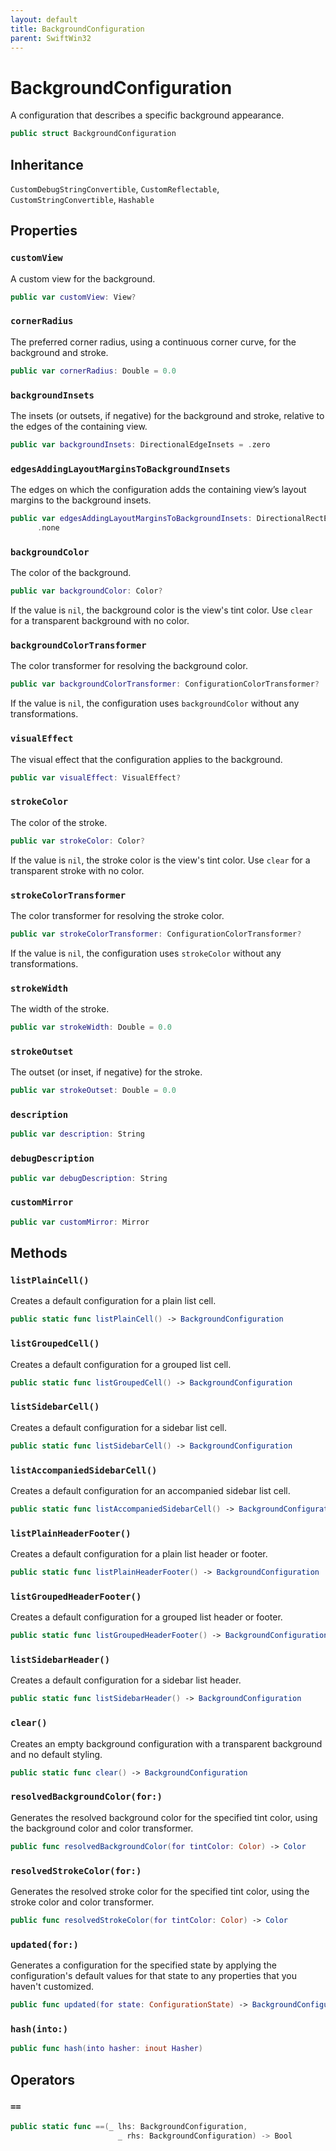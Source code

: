 ```yaml
---
layout: default
title: BackgroundConfiguration
parent: SwiftWin32
---
```

# BackgroundConfiguration

A configuration that describes a specific background appearance.

``` swift
public struct BackgroundConfiguration 
```

## Inheritance

`CustomDebugStringConvertible`, `CustomReflectable`, `CustomStringConvertible`, `Hashable`

## Properties

### `customView`

A custom view for the background.

``` swift
public var customView: View?
```

### `cornerRadius`

The preferred corner radius, using a continuous corner curve, for the
background and stroke.

``` swift
public var cornerRadius: Double = 0.0
```

### `backgroundInsets`

The insets (or outsets, if negative) for the background and stroke,
relative to the edges of the containing view.

``` swift
public var backgroundInsets: DirectionalEdgeInsets = .zero
```

### `edgesAddingLayoutMarginsToBackgroundInsets`

The edges on which the configuration adds the containing view’s layout
margins to the background insets.

``` swift
public var edgesAddingLayoutMarginsToBackgroundInsets: DirectionalRectEdge =
      .none
```

### `backgroundColor`

The color of the background.

``` swift
public var backgroundColor: Color?
```

If the value is `nil`, the background color is the view's tint color. Use
`clear` for a transparent background with no color.

### `backgroundColorTransformer`

The color transformer for resolving the background color.

``` swift
public var backgroundColorTransformer: ConfigurationColorTransformer?
```

If the value is `nil`, the configuration uses `backgroundColor` without
any transformations.

### `visualEffect`

The visual effect that the configuration applies to the background.

``` swift
public var visualEffect: VisualEffect?
```

### `strokeColor`

The color of the stroke.

``` swift
public var strokeColor: Color?
```

If the value is `nil`, the stroke color is the view's tint color. Use
`clear` for a transparent stroke with no color.

### `strokeColorTransformer`

The color transformer for resolving the stroke color.

``` swift
public var strokeColorTransformer: ConfigurationColorTransformer?
```

If the value is `nil`, the configuration uses `strokeColor` without any
transformations.

### `strokeWidth`

The width of the stroke.

``` swift
public var strokeWidth: Double = 0.0
```

### `strokeOutset`

The outset (or inset, if negative) for the stroke.

``` swift
public var strokeOutset: Double = 0.0
```

### `description`

``` swift
public var description: String 
```

### `debugDescription`

``` swift
public var debugDescription: String 
```

### `customMirror`

``` swift
public var customMirror: Mirror 
```

## Methods

### `listPlainCell()`

Creates a default configuration for a plain list cell.

``` swift
public static func listPlainCell() -> BackgroundConfiguration 
```

### `listGroupedCell()`

Creates a default configuration for a grouped list cell.

``` swift
public static func listGroupedCell() -> BackgroundConfiguration 
```

### `listSidebarCell()`

Creates a default configuration for a sidebar list cell.

``` swift
public static func listSidebarCell() -> BackgroundConfiguration 
```

### `listAccompaniedSidebarCell()`

Creates a default configuration for an accompanied sidebar list cell.

``` swift
public static func listAccompaniedSidebarCell() -> BackgroundConfiguration 
```

### `listPlainHeaderFooter()`

Creates a default configuration for a plain list header or footer.

``` swift
public static func listPlainHeaderFooter() -> BackgroundConfiguration 
```

### `listGroupedHeaderFooter()`

Creates a default configuration for a grouped list header or footer.

``` swift
public static func listGroupedHeaderFooter() -> BackgroundConfiguration 
```

### `listSidebarHeader()`

Creates a default configuration for a sidebar list header.

``` swift
public static func listSidebarHeader() -> BackgroundConfiguration 
```

### `clear()`

Creates an empty background configuration with a transparent background
and no default styling.

``` swift
public static func clear() -> BackgroundConfiguration 
```

### `resolvedBackgroundColor(for:)`

Generates the resolved background color for the specified tint color,
using the background color and color transformer.

``` swift
public func resolvedBackgroundColor(for tintColor: Color) -> Color 
```

### `resolvedStrokeColor(for:)`

Generates the resolved stroke color for the specified tint color, using
the stroke color and color transformer.

``` swift
public func resolvedStrokeColor(for tintColor: Color) -> Color 
```

### `updated(for:)`

Generates a configuration for the specified state by applying the
configuration's default values for that state to any properties that you
haven't customized.

``` swift
public func updated(for state: ConfigurationState) -> BackgroundConfiguration 
```

### `hash(into:)`

``` swift
public func hash(into hasher: inout Hasher) 
```

## Operators

### `==`

``` swift
public static func ==(_ lhs: BackgroundConfiguration,
                        _ rhs: BackgroundConfiguration) -> Bool 
```

